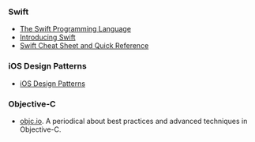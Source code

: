 ### Swift
* [The Swift Programming Language](https://itunes.apple.com/gb/book/swift-programming-language/id881256329?mt=11)
* [Introducing Swift](https://developer.apple.com/swift/)
* [Swift Cheat Sheet and Quick Reference](http://cdn2.raywenderlich.com/wp-content/uploads/2014/06/RW-Swift-Cheatsheet-0_3.pdf)

### iOS Design Patterns
* [iOS Design Patterns](http://www.raywenderlich.com/46988/ios-design-patterns)

### Objective-C
* [objc.io](http://www.objc.io). A periodical about best practices and advanced techniques in Objective-C.
